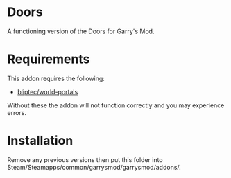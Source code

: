 Doors
=
A functioning version of the Doors for Garry's Mod.

Requirements
=
This addon requires the following:
- [bliptec/world-portals](https://github.com/MattJeanes/world-portals/tree/teleport-beta)

Without these the addon will not function correctly and you may experience errors.

Installation
=
Remove any previous versions then put this folder into Steam/Steamapps/common/garrysmod/garrysmod/addons/.
